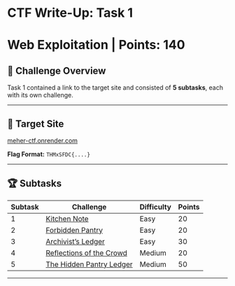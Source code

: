 # CTF Write-Up: Task 1  
# Web Exploitation | Points: 140

## 🔗 Challenge Overview

Task 1 contained a link to the target site and consisted of **5 subtasks**, each with its own challenge.

---

## 📂 Target Site  
[meher-ctf.onrender.com](https://meher-ctf.onrender.com/)  

**Flag Format:** `THMxSFDC{....}`

---

## 🏆 Subtasks

| Subtask | Challenge | Difficulty | Points |
|---------|-----------|------------|--------|
| 1 | [Kitchen Note](Task1_1.md) | Easy | 20 |
| 2 | [Forbidden Pantry](Task1_2.md) | Easy | 20 |
| 3 | [Archivist’s Ledger](Task1_3.md) | Easy | 30 |
| 4 | [Reflections of the Crowd](Task1_4.md) | Medium | 20 |
| 5 | [The Hidden Pantry Ledger](Task1_5.md) | Medium | 50 |

---